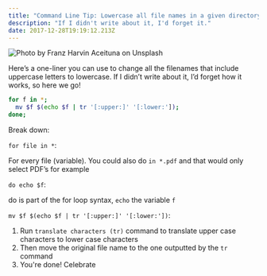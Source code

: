 ```yaml
---
title: "Command Line Tip: Lowercase all file names in a given directory"
description: "If I didn't write about it, I'd forget it."
date: 2017-12-28T19:19:12.213Z
---
```


![Photo by [Franz Harvin Aceituna](https://unsplash.com/photos/vkfrFrAIO4o?utm_source=unsplash&utm_medium=referral&utm_content=creditCopyText) on [Unsplash](https://unsplash.com/?utm_source=unsplash&utm_medium=referral&utm_content=creditCopyText)](https://cdn-images-1.medium.com/max/800/1*sS6KcsjhHDEI1T0ka164Wg.jpeg)

Here’s a one-liner you can use to change all the filenames that include uppercase letters to lowercase. If I didn’t write about it, I’d forget how it works, so here we go!

```sh
for f in *;
  mv $f $(echo $f | tr '[:upper:]' '[:lower:']);
done;
```

Break down:

`for file in *`:

For every file (variable). You could also do `in *.pdf` and that would only select PDF’s for example

`do echo $f`:

do is part of the for loop syntax, `echo` the variable `f`

`mv $f $(echo $f | tr '[:upper:]' '[:lower:'])`:

1. Run `translate characters (tr)` command to translate upper case characters to lower case characters
2. Then move the original file name to the one outputted by the `tr` command
3. You're done! Celebrate

